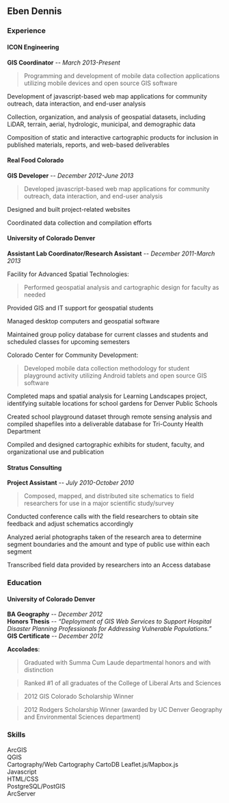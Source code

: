## Eben Dennis
### Experience
#### ICON Engineering
__GIS Coordinator__ -- *March 2013-Present*

> Programming and development of mobile data collection applications utilizing mobile devices and open source GIS software
>
Development of javascript-based web map applications for community outreach, data interaction, and end-user analysis
>
Collection, organization, and analysis of geospatial datasets, including LiDAR, terrain, aerial, hydrologic, municipal, and demographic data
>
Composition of static and interactive cartographic products for inclusion in published materials, reports, and web-based deliverables

#### Real Food Colorado
__GIS Developer__ -- *December 2012-June 2013*

> Developed javascript-based web map applications for community outreach, data interaction, and end-user analysis
>
Designed and built project-related websites
>
Coordinated data collection and compilation efforts


#### University of Colorado Denver
__Assistant Lab Coordinator/Research Assistant__ -- *December 2011-March 2013*

Facility for Advanced Spatial Technologies:
>Performed geospatial analysis and cartographic design for faculty as needed
>
Provided GIS and IT support for geospatial students
>
Managed desktop computers and geospatial software
>
Maintained group policy database for current classes and students and scheduled classes for upcoming semesters

Colorado Center for Community Development:
>Developed mobile data collection methodology for student playground activity utilizing Android tablets and open source GIS software
>
Completed maps and spatial analysis for Learning Landscapes project, identifying suitable locations for school gardens for Denver Public Schools
>
Created school playground dataset through remote sensing analysis and compiled shapefiles into a deliverable database for Tri-County Health Department
>
Compiled and designed cartographic exhibits for student, faculty, and organizational use and publication

#### Stratus Consulting
__Project Assistant__ -- *July 2010-October 2010*

>Composed, mapped, and distributed site schematics to field researchers for use in a major scientific study/survey
>
Conducted conference calls with the field researchers to obtain site feedback and adjust schematics accordingly
>
Analyzed aerial photographs taken of the research area to determine segment boundaries and the amount and type of public use within each segment
>
Transcribed field data provided by researchers into an Access database

### Education
#### University of Colorado Denver
**BA Geography** -- *December 2012*  
**Honors Thesis** -- *“Deployment of GIS Web Services
to Support Hospital Disaster Planning Professionals for Addressing Vulnerable
Populations.”*  
**GIS Certificate** -- *December 2012*

**Accolades**:
> Graduated with Summa Cum Laude departmental honors and with distinction

>Ranked #1 of all graduates of the College of Liberal Arts and Sciences

> 2012 GIS Colorado Scholarship Winner

> 2012 Rodgers Scholarship Winner (awarded by UC Denver Geography and Environmental Sciences department)

### Skills
ArcGIS  
QGIS  
Cartography/Web Cartography 
CartoDB 
Leaflet.js/Mapbox.js  
Javascript  
HTML/CSS  
PostgreSQL/PostGIS  
ArcServer 
